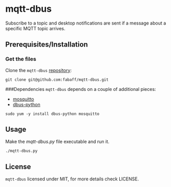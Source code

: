 # mqtt-dbus

Subscribe to a topic and desktop notifications are sent if a message about a 
specific MQTT topic arrives.

## Prerequisites/Installation

### Get the files
Clone the `mqtt-dbus` [repository](https://github.com/fabaff/mqtt-dbus):
```
git clone git@github.com:fabaff/mqtt-dbus.git
```

###Dependencies
`mqtt-dbus` depends on a couple of additional pieces: 

- [mosquitto](http://mosquitto.org/)
- [dbus-python](http://www.freedesktop.org/wiki/Software/DBusBindings/)

```
sudo yum -y install dbus-python mosquitto
```

## Usage
Make the _mqtt-dbus.py_ file executable and run it.

```
./mqtt-dbus.py
```

## License
`mqtt-dbus` licensed under MIT, for more details check LICENSE.
